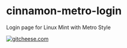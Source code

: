 # cinnamon-metro-login
Login page for Linux Mint with Metro Style

[![gitcheese.com](https://s3.amazonaws.com/gitcheese-ui-master/images/badge.svg)](https://www.gitcheese.com/donate/users/11537307/repos/91619552)
